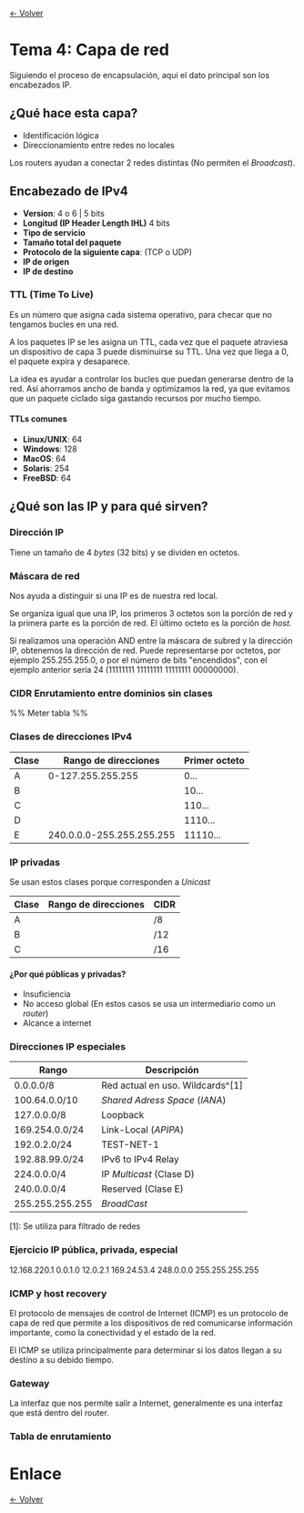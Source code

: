 [<- Volver](../RedesComputadora.md)
# Tema 4: Capa de red

Siguiendo el proceso de encapsulación, aqui el dato principal son los encabezados IP.

## ¿Qué hace esta capa?

- Identificación lógica
- Direccionamiento entre redes no locales

Los routers ayudan a conectar 2 redes distintas (No permiten el *Broadcast*).

## Encabezado de IPv4

- **Version**: 4 o 6 | 5 bits
- **Longitud (IP Header Length IHL)** 4 bits
- **Tipo de servicio**
- **Tamaño total del paquete**
- **Protocolo de la siguiente capa**: (TCP o UDP)
- **IP de origen**
- **IP de destino**

### TTL (Time To Live)

Es un número que asigna cada sistema operativo, para checar que no tengamos bucles en una red.

A los paquetes IP se les asigna un TTL, cada vez que el paquete atraviesa un dispositivo de capa 3 puede disminuirse su TTL.
Una vez que llega a 0, el paquete expira y desaparece.

La idea es ayudar a controlar los bucles que puedan generarse dentro de la red.
Así ahorramos ancho de banda y optimizamos la red, ya que evitamos que un paquete ciclado siga gastando recursos por mucho tiempo.

#### TTLs comunes

- **Linux/UNIX**: 64
- **Windows**: 128
- **MacOS**: 64
- **Solaris**: 254
- **FreeBSD**: 64

## ¿Qué son las IP y para qué sirven?

### Dirección IP

Tiene un tamaño de 4 *bytes* (32 bits) y se dividen en octetos.

### Máscara de red

Nos ayuda a distinguir si una IP es de nuestra red local.

Se organiza igual que una IP, los primeros 3 octetos son la porción de red y la primera parte es la porción de red.
El último octeto es la porción de *host*.

Si realizamos una operación AND entre la máscara de subred y la dirección IP, obtenemos la dirección de red.
Puede representarse por octetos, por ejemplo 255.255.255.0, o por el número de bits "encendidos", con el ejemplo anterior sería 24 (11111111 11111111 11111111 00000000).

### CIDR Enrutamiento entre dominios sin clases

%% Meter tabla %%

### Clases de direcciones IPv4

| Clase | Rango de direcciones      | Primer octeto |
| ----- | ------------------------- | ------------- |
| A     | 0-127.255.255.255         | 0...          |
| B     |                           | 10...         |
| C     |                           | 110...        |
| D     |                           | 1110...       |
| E     | 240.0.0.0-255.255.255.255 | 11110...      |

### IP privadas

Se usan estos clases porque corresponden a *Unicast*

| Clase | Rango de direcciones | CIDR |
| ----- | -------------------- | ---- |
| A     |                      | /8   |
| B     |                      | /12  |
| C     |                      | /16  |

#### ¿Por qué públicas y privadas?

- Insuficiencia
- No acceso global (En estos casos se usa un intermediario como un *router*)
- Alcance a internet

### Direcciones IP especiales

| Rango           | Descripción                      |
| --------------- | -------------------------------- |
| 0.0.0.0/8       | Red actual en uso. Wildcards^[1] |
| 100.64.0.0/10   | *Shared Adress Space* (*IANA*)   |
| 127.0.0.0/8     | Loopback                         |
| 169.254.0.0/24  | Link-Local (*APIPA*)             |
| 192.0.2.0/24    | TEST-NET-1                       |
| 192.88.99.0/24  | IPv6 to IPv4 Relay               |
| 224.0.0.0/4     | IP *Multicast* (Clase D)         |
| 240.0.0.0/4     | Reserved (Clase E)               |
| 255.255.255.255 | *BroadCast*                      |

[1]: Se utiliza para filtrado de redes

### Ejercicio IP pública, privada, especial

12.168.220.1
0.0.1.0
12.0.2.1
169.24.53.4
248.0.0.0
255.255.255.255

### ICMP y host recovery

El protocolo de mensajes de control de Internet (ICMP) es un protocolo de capa de red que permite a los dispositivos de red comunicarse información importante, como la conectividad y el estado de la red.

El ICMP se utiliza principalmente para determinar si los datos llegan a su destino a su debido tiempo.

### Gateway

La interfaz que nos permite salir a Internet, generalmente es una interfaz que está dentro del router.

### Tabla de enrutamiento


# Enlace

[<- Volver](HFC16_08_2024.md)